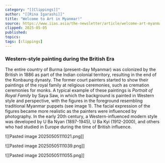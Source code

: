 ```yaml
---
category: "[[Clippings]]"
author: "[[Rina Igarashi]]"
title: "Welcome to Art in Myanmar!"
source: https://www.iias.asia/the-newsletter/article/welcome-art-myanmar
clipped: 2025-05-05
published: 
topics: 
tags: [clippings]
---
```


### Western-style painting during the British Era

The entire country of Burma (present-day Myanmar) was colonized by the British in 1886 as part of the Indian colonial territory, resulting in the end of the Konbaung dynasty. The former court painters started to show their paintings of the royal family at religious ceremonies, such as cremation ceremonies for monks. A typical example of these paintings is *Portrait of Royal Family* by Saya Saw, in which the background is painted in Western style and perspective, with the figures in the foreground resembling traditional Myanmar puppets (see image 1). The facial expression of the figures became more realistic as the painters were influenced by photography. In the early 20th century, a Western-influenced modern style was developed by U Ba Nyan (1897-1945), U Ba Kyi (1912-2000), and others who had studied in Europe during the time of British influence.

![[Pasted image 20250505111021.png]]

![[Pasted image 20250505111039.png]]

![[Pasted image 20250505111055.png]]